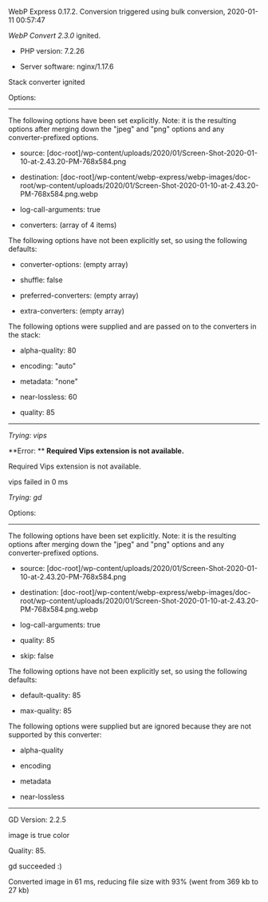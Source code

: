 WebP Express 0.17.2. Conversion triggered using bulk conversion, 2020-01-11 00:57:47

*WebP Convert 2.3.0*  ignited.
- PHP version: 7.2.26
- Server software: nginx/1.17.6

Stack converter ignited

Options:
------------
The following options have been set explicitly. Note: it is the resulting options after merging down the "jpeg" and "png" options and any converter-prefixed options.
- source: [doc-root]/wp-content/uploads/2020/01/Screen-Shot-2020-01-10-at-2.43.20-PM-768x584.png
- destination: [doc-root]/wp-content/webp-express/webp-images/doc-root/wp-content/uploads/2020/01/Screen-Shot-2020-01-10-at-2.43.20-PM-768x584.png.webp
- log-call-arguments: true
- converters: (array of 4 items)

The following options have not been explicitly set, so using the following defaults:
- converter-options: (empty array)
- shuffle: false
- preferred-converters: (empty array)
- extra-converters: (empty array)

The following options were supplied and are passed on to the converters in the stack:
- alpha-quality: 80
- encoding: "auto"
- metadata: "none"
- near-lossless: 60
- quality: 85
------------


*Trying: vips* 

**Error: ** **Required Vips extension is not available.** 
Required Vips extension is not available.
vips failed in 0 ms

*Trying: gd* 

Options:
------------
The following options have been set explicitly. Note: it is the resulting options after merging down the "jpeg" and "png" options and any converter-prefixed options.
- source: [doc-root]/wp-content/uploads/2020/01/Screen-Shot-2020-01-10-at-2.43.20-PM-768x584.png
- destination: [doc-root]/wp-content/webp-express/webp-images/doc-root/wp-content/uploads/2020/01/Screen-Shot-2020-01-10-at-2.43.20-PM-768x584.png.webp
- log-call-arguments: true
- quality: 85
- skip: false

The following options have not been explicitly set, so using the following defaults:
- default-quality: 85
- max-quality: 85

The following options were supplied but are ignored because they are not supported by this converter:
- alpha-quality
- encoding
- metadata
- near-lossless
------------

GD Version: 2.2.5
image is true color
Quality: 85. 
gd succeeded :)

Converted image in 61 ms, reducing file size with 93% (went from 369 kb to 27 kb)
